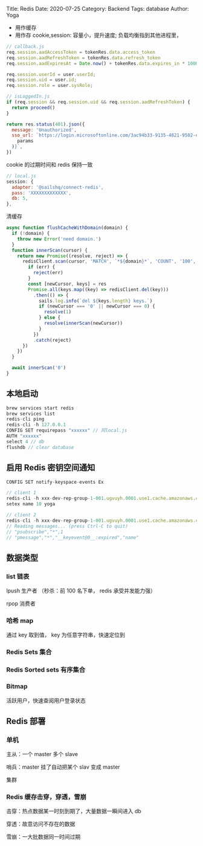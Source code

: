 Title: Redis
Date: 2020-07-25
Category: Backend
Tags: database
Author: Yoga

- 用作缓存
- 用作存 cookie,session: 容量小，提升速度; 负载均衡指到其他进程里，

```js
// callback.js
req.session.aadAccessToken = tokenRes.data.access_token
req.session.aadRefreshToken = tokenRes.data.refresh_token
req.session.aadExpiresAt = Date.now() + tokenRes.data.expires_in * 1000

req.session.userId = user.userId;
req.session.uid = user.id;
req.session.role = user.sysRole;

// isLoggedIn.js
if (req.session && req.session.uid && req.session.aadRefreshToken) {
  return proceed()
}

return res.status(401).json({
  message: 'Unauthorized',
  sso_url: `https://login.microsoftonline.com/3ac94b33-9135-4821-9502-eafda6592a35/oauth2/v2.0/authorize?${qs.stringify(
    params
  )}`,
})
```

cookie 的过期时间和 redis 保持一致

```js
// local.js
session: {
  adapter: '@sailshq/connect-redis',
  pass: 'XXXXXXXXXXXXX',
  db: 5,
},
```

清缓存

```js
async function flushCacheWithDomain(domain) {
  if (!domain) {
    throw new Error('need domain.')
  }
  function innerScan(cursor) {
    return new Promise((resolve, reject) => {
      redisClient.scan(cursor, 'MATCH', `*${domain}*`, 'COUNT', '100', (err, res) => {
        if (err) {
          reject(err)
        }
        const [newCursor, keys] = res
        Promise.all(keys.map((key) => redisClient.del(key)))
          .then(() => {
            sails.log.info(`del ${keys.length} keys.`)
            if (newCursor === '0' || newCursor === 0) {
              resolve(1)
            } else {
              resolve(innerScan(newCursor))
            }
          })
          .catch(reject)
      })
    })
  }

  await innerScan('0')
}
```

## 本地启动

```js
brew services start redis
brew services list
redis-cli ping
redis-cli -h 127.0.0.1
CONFIG SET requirepass "xxxxxx" // 同local.js
AUTH "xxxxxx"
select 4 // db
flushdb // clear database
```

## 启用 Redis 密钥空间通知

```js
CONFIG SET notify-keyspace-events Ex

// client 1
redis-cli -h xxx-dev-rep-group-1-001.ugvuyh.0001.use1.cache.amazonaws.com
setex name 10 yoga

// client 2
redis-cli -h xxx-dev-rep-group-1-001.ugvuyh.0001.use1.cache.amazonaws.com --csv psubscribe '*'
// Reading messages... (press Ctrl-C to quit)
// "psubscribe","*",1
// "pmessage","*","__keyevent@0__:expired","name"
```

## 数据类型

### list 链表

lpush 生产者 （秒杀：前 100 名下单， redis 承受并发能力强）

rpop 消费者

### 哈希 map

通过 key 取到值， key 为任意字符串，快速定位到

### Redis Sets 集合

### Redis Sorted sets 有序集合

### Bitmap

活跃用户，快速查阅用户登录状态

## Redis 部署

### 单机

主从：一个 master 多个 slave

哨兵：master 挂了自动把某个 slav 变成 master

集群

### Redis 缓存击穿，穿透，雪崩

击穿：热点数据某一时刻到期了，大量数据一瞬间进入 db

穿透：故意访问不存在的数据

雪崩：一大批数据同一时间过期
